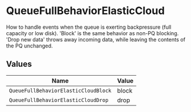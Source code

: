 # QueueFullBehaviorElasticCloud

How to handle events when the queue is exerting backpressure (full capacity or low disk). 'Block' is the same behavior as non-PQ blocking. 'Drop new data' throws away incoming data, while leaving the contents of the PQ unchanged.


## Values

| Name                                 | Value                                |
| ------------------------------------ | ------------------------------------ |
| `QueueFullBehaviorElasticCloudBlock` | block                                |
| `QueueFullBehaviorElasticCloudDrop`  | drop                                 |